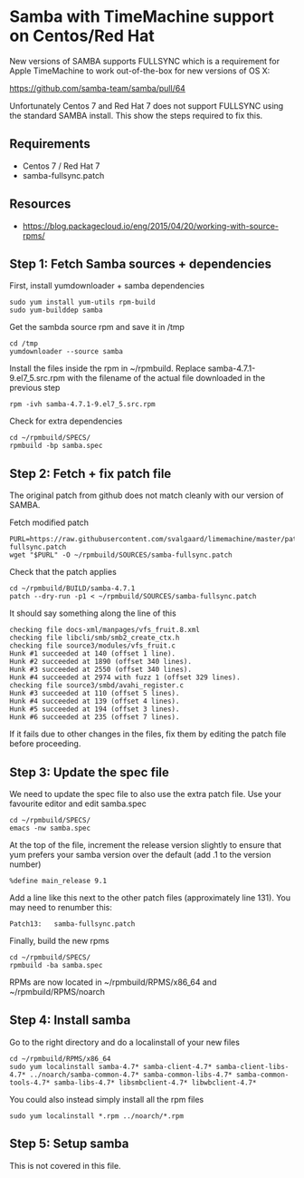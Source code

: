 Samba with TimeMachine support on Centos/Red Hat
================================================

New versions of SAMBA supports FULLSYNC which is a requirement for
Apple TimeMachine to work out-of-the-box for new versions of OS X:

   https://github.com/samba-team/samba/pull/64

Unfortunately Centos 7 and Red Hat 7 does not support FULLSYNC using
the standard SAMBA install. This show the steps required to fix this.


Requirements
------------

* Centos 7 / Red Hat 7
* samba-fullsync.patch


Resources
---------

* https://blog.packagecloud.io/eng/2015/04/20/working-with-source-rpms/


Step 1: Fetch Samba sources + dependencies
------------------------------------------

First, install yumdownloader + samba dependencies

    sudo yum install yum-utils rpm-build
    sudo yum-builddep samba


Get the sambda source rpm and save it in /tmp

    cd /tmp
    yumdownloader --source samba

Install the files inside the rpm in ~/rpmbuild. Replace
samba-4.7.1-9.el7_5.src.rpm with the filename of the actual file
downloaded in the previous step

    rpm -ivh samba-4.7.1-9.el7_5.src.rpm

Check for extra dependencies

    cd ~/rpmbuild/SPECS/
    rpmbuild -bp samba.spec


Step 2: Fetch + fix patch file
------------------------------

The original patch from github does not match cleanly with our version of SAMBA.

Fetch modified patch

    PURL=https://raw.githubusercontent.com/svalgaard/limemachine/master/patches/samba-fullsync.patch
    wget "$PURL" -O ~/rpmbuild/SOURCES/samba-fullsync.patch

Check that the patch applies

    cd ~/rpmbuild/BUILD/samba-4.7.1
    patch --dry-run -p1 < ~/rpmbuild/SOURCES/samba-fullsync.patch

It should say something along the line of this

    checking file docs-xml/manpages/vfs_fruit.8.xml
    checking file libcli/smb/smb2_create_ctx.h
    checking file source3/modules/vfs_fruit.c
    Hunk #1 succeeded at 140 (offset 1 line).
    Hunk #2 succeeded at 1890 (offset 340 lines).
    Hunk #3 succeeded at 2550 (offset 340 lines).
    Hunk #4 succeeded at 2974 with fuzz 1 (offset 329 lines).
    checking file source3/smbd/avahi_register.c
    Hunk #3 succeeded at 110 (offset 5 lines).
    Hunk #4 succeeded at 139 (offset 4 lines).
    Hunk #5 succeeded at 194 (offset 3 lines).
    Hunk #6 succeeded at 235 (offset 7 lines).

If it fails due to other changes in the files, fix them by editing the
patch file before proceeding.


Step 3: Update the spec file
----------------------------

We need to update the spec file to also use the extra patch file.  Use
your favourite editor and edit samba.spec

    cd ~/rpmbuild/SPECS/
    emacs -nw samba.spec

At the top of the file, increment the release version slightly to
ensure that yum prefers your samba version over the default (add .1 to
the version number)

    %define main_release 9.1

Add a line like this next to the other patch files (approximately line
131). You may need to renumber this:

    Patch13:   samba-fullsync.patch


Finally, build the new rpms

    cd ~/rpmbuild/SPECS/
    rpmbuild -ba samba.spec

RPMs are now located in ~/rpmbuild/RPMS/x86_64 and
~/rpmbuild/RPMS/noarch


Step 4: Install samba
---------------------

Go to the right directory and do a localinstall of your new files

    cd ~/rpmbuild/RPMS/x86_64
    sudo yum localinstall samba-4.7* samba-client-4.7* samba-client-libs-4.7* ../noarch/samba-common-4.7* samba-common-libs-4.7* samba-common-tools-4.7* samba-libs-4.7* libsmbclient-4.7* libwbclient-4.7*


You could also instead simply install all the rpm files

    sudo yum localinstall *.rpm ../noarch/*.rpm


Step 5: Setup samba
-------------------

This is not covered in this file.

